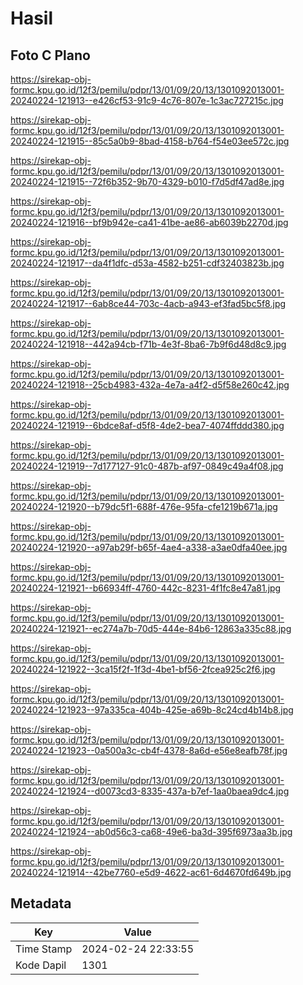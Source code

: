 # Hasil

## Foto C Plano

https://sirekap-obj-formc.kpu.go.id/12f3/pemilu/pdpr/13/01/09/20/13/1301092013001-20240224-121913--e426cf53-91c9-4c76-807e-1c3ac727215c.jpg

https://sirekap-obj-formc.kpu.go.id/12f3/pemilu/pdpr/13/01/09/20/13/1301092013001-20240224-121915--85c5a0b9-8bad-4158-b764-f54e03ee572c.jpg

https://sirekap-obj-formc.kpu.go.id/12f3/pemilu/pdpr/13/01/09/20/13/1301092013001-20240224-121915--72f6b352-9b70-4329-b010-f7d5df47ad8e.jpg

https://sirekap-obj-formc.kpu.go.id/12f3/pemilu/pdpr/13/01/09/20/13/1301092013001-20240224-121916--bf9b942e-ca41-41be-ae86-ab6039b2270d.jpg

https://sirekap-obj-formc.kpu.go.id/12f3/pemilu/pdpr/13/01/09/20/13/1301092013001-20240224-121917--da4f1dfc-d53a-4582-b251-cdf32403823b.jpg

https://sirekap-obj-formc.kpu.go.id/12f3/pemilu/pdpr/13/01/09/20/13/1301092013001-20240224-121917--6ab8ce44-703c-4acb-a943-ef3fad5bc5f8.jpg

https://sirekap-obj-formc.kpu.go.id/12f3/pemilu/pdpr/13/01/09/20/13/1301092013001-20240224-121918--442a94cb-f71b-4e3f-8ba6-7b9f6d48d8c9.jpg

https://sirekap-obj-formc.kpu.go.id/12f3/pemilu/pdpr/13/01/09/20/13/1301092013001-20240224-121918--25cb4983-432a-4e7a-a4f2-d5f58e260c42.jpg

https://sirekap-obj-formc.kpu.go.id/12f3/pemilu/pdpr/13/01/09/20/13/1301092013001-20240224-121919--6bdce8af-d5f8-4de2-bea7-4074ffddd380.jpg

https://sirekap-obj-formc.kpu.go.id/12f3/pemilu/pdpr/13/01/09/20/13/1301092013001-20240224-121919--7d177127-91c0-487b-af97-0849c49a4f08.jpg

https://sirekap-obj-formc.kpu.go.id/12f3/pemilu/pdpr/13/01/09/20/13/1301092013001-20240224-121920--b79dc5f1-688f-476e-95fa-cfe1219b671a.jpg

https://sirekap-obj-formc.kpu.go.id/12f3/pemilu/pdpr/13/01/09/20/13/1301092013001-20240224-121920--a97ab29f-b65f-4ae4-a338-a3ae0dfa40ee.jpg

https://sirekap-obj-formc.kpu.go.id/12f3/pemilu/pdpr/13/01/09/20/13/1301092013001-20240224-121921--b66934ff-4760-442c-8231-4f1fc8e47a81.jpg

https://sirekap-obj-formc.kpu.go.id/12f3/pemilu/pdpr/13/01/09/20/13/1301092013001-20240224-121921--ec274a7b-70d5-444e-84b6-12863a335c88.jpg

https://sirekap-obj-formc.kpu.go.id/12f3/pemilu/pdpr/13/01/09/20/13/1301092013001-20240224-121922--3ca15f2f-1f3d-4be1-bf56-2fcea925c2f6.jpg

https://sirekap-obj-formc.kpu.go.id/12f3/pemilu/pdpr/13/01/09/20/13/1301092013001-20240224-121923--97a335ca-404b-425e-a69b-8c24cd4b14b8.jpg

https://sirekap-obj-formc.kpu.go.id/12f3/pemilu/pdpr/13/01/09/20/13/1301092013001-20240224-121923--0a500a3c-cb4f-4378-8a6d-e56e8eafb78f.jpg

https://sirekap-obj-formc.kpu.go.id/12f3/pemilu/pdpr/13/01/09/20/13/1301092013001-20240224-121924--d0073cd3-8335-437a-b7ef-1aa0baea9dc4.jpg

https://sirekap-obj-formc.kpu.go.id/12f3/pemilu/pdpr/13/01/09/20/13/1301092013001-20240224-121924--ab0d56c3-ca68-49e6-ba3d-395f6973aa3b.jpg

https://sirekap-obj-formc.kpu.go.id/12f3/pemilu/pdpr/13/01/09/20/13/1301092013001-20240224-121914--42be7760-e5d9-4622-ac61-6d4670fd649b.jpg


## Metadata

| Key        | Value               |
| ---------- | ------------------- |
| Time Stamp | 2024-02-24 22:33:55 |
| Kode Dapil | 1301                |



